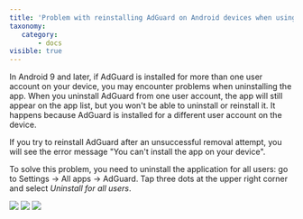 ```yaml
---
title: 'Problem with reinstalling AdGuard on Android devices when using the app on more than one user account'
taxonomy:
   category:
       - docs
visible: true
---
```

 
In Android 9 and later, if AdGuard is installed for more than one user account on your device, you may encounter problems when uninstalling the app. When you uninstall AdGuard from one user account, the app will still appear on the app list, but you won't be able to uninstall or reinstall it. It happens because AdGuard is installed for a different user account on the device.
 
If you try to reinstall AdGuard after an unsuccessful removal attempt, you will see the error message "You can't install the app on your device".
 
To solve this problem, you need to uninstall the application for all users: go to Settings -> All apps -> AdGuard. Tap three dots at the upper right corner and select *Uninstall for all users*.
 
<img src="https://cdn.adguard.com/public/Adguard/kb/android/multiple_users/uninst_en.png">
 
<img src="https://cdn.adguard.com/public/Adguard/kb/android/multiple_users/uninst2_en.png">
 
<img src="https://cdn.adguard.com/public/Adguard/kb/android/multiple_users/uninst3_en.png">
